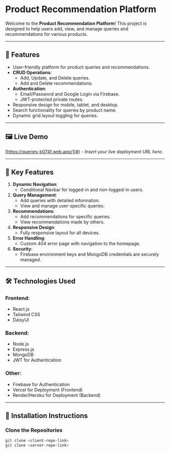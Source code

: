 # Product Recommendation Platform

Welcome to the **Product Recommendation Platform**! This project is designed to help users add, view, and manage queries and recommendations for various products.

---

## 🌟 Features
- User-friendly platform for product queries and recommendations.
- **CRUD Operations**:
  - Add, Update, and Delete queries.
  - Add and Delete recommendations.
- **Authentication**:
  - Email/Password and Google Login via Firebase.
  - JWT-protected private routes.
- Responsive design for mobile, tablet, and desktop.
- Search functionality for queries by product name.
- Dynamic grid layout toggling for queries.

---

## 🖼️ Live Demo
[https://queries-b074f.web.app/](#) - *Insert your live deployment URL here.*

---

## 🚀 Key Features
1. **Dynamic Navigation**:
   - Conditional Navbar for logged-in and non-logged-in users.
2. **Query Management**:
   - Add queries with detailed information.
   - View and manage user-specific queries.
3. **Recommendations**:
   - Add recommendations for specific queries.
   - View recommendations made by others.
4. **Responsive Design**:
   - Fully responsive layout for all devices.
5. **Error Handling**:
   - Custom 404 error page with navigation to the homepage.
6. **Security**:
   - Firebase environment keys and MongoDB credentials are securely managed.

---

## 🛠️ Technologies Used
### Frontend:
- React.js
- Tailwind CSS
- DaisyUI
### Backend:
- Node.js
- Express.js
- MongoDB
- JWT for Authentication
### Other:
- Firebase for Authentication
- Vercel for Deployment (Frontend)
- Render/Heroku for Deployment (Backend)

---

## 📑 Installation Instructions
### Clone the Repositories
```bash
git clone <client-repo-link>
git clone <server-repo-link>
